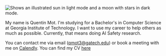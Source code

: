 <picture>
  <source media="(prefers-color-scheme: dark)" srcset="https://drive.google.com/file/d/12QgwZ6is5JSFaVDGnD_GKv_Q6Dnar04N/view?usp=sharing">
  <source media="(prefers-color-scheme: light)" srcset="https://drive.google.com/file/d/12QgwZ6is5JSFaVDGnD_GKv_Q6Dnar04N/view?usp=sharing">
  <img alt="Shows an illustrated sun in light mode and a moon with stars in dark mode." src="https://drive.google.com/file/d/12QgwZ6is5JSFaVDGnD_GKv_Q6Dnar04N/view?usp=sharing">
</picture>

My name is Quentin Mot. I'm studying for a Bachelor's in Computer Science at Georgia Institute of Technology. I want to use my career to help others as much as possible. Currently, that means doing AI Safety research.

You can contact me via email (qmot3@gatech.edu) or book a meeting with me on [Calendly](https://calendly.com/qmot/30min). You can find my CV [here](https://drive.google.com/file/d/18x24Ke5Y-MAvti0AjoowCVwATXrfTEMA/view?usp=sharing)

<!--
**QuarionIC/QuarionIC** is a ✨ _special_ ✨ repository because its `README.md` (this file) appears on your GitHub profile.

Here are some ideas to get you started:

- 🔭 I’m currently working on ...
- 🌱 I’m currently learning ...
- 👯 I’m looking to collaborate on ...
- 🤔 I’m looking for help with ...
- 💬 Ask me about ...
- 📫 How to reach me: ...
- 😄 Pronouns: ...
- ⚡ Fun fact: ...
</details>
<details>
<summary>Coursework</summary>
  I've added
</details>
-->
